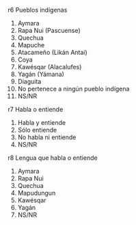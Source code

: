 r6	Pueblos indígenas

1. Aymara
2. Rapa Nui (Pascuense)
3. Quechua
4. Mapuche
5. Atacameño (Likán Antai)
6. Coya
7. Kawésqar (Alacalufes)
8. Yagán (Yámana)
9. Diaguita
10. No pertenece a ningún pueblo indígena
99. NS/NR


r7	Habla o entiende

1. Habla y entiende
2. Sólo entiende
3. No habla ni entiende
9. NS/NR


r8	Lengua que habla o entiende

1. Aymara
2. Rapa Nui
3. Quechua
4. Mapudungun
5. Kawésqar
6. Yagán
9. NS/NR
